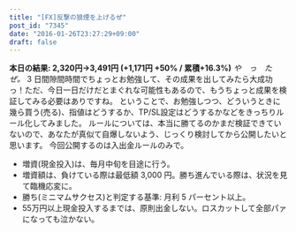 ```yaml
---
title: "[FX]反撃の狼煙を上げるぜ"
post_id: "7345"
date: "2016-01-26T23:27:29+09:00"
draft: false
---
```



**本日の結果: 2,320円→3,491円 (+1,171円 +50% / 累積+16.3%)** _や　っ　た　ぜ。_ 3 日間隙間時間でちょっとお勉強して、その成果を出してみたら大成功っ！ただ、今日一日だけだとまぐれな可能性もあるので、もうちょっと成果を検証してみる必要はありですね。  ということで、お勉強しつつ、どういうときに幾ら買う(売る)、指値はどうするか、TP/SL設定はどうするかなどをきっちりルール化してみました。 ルールについては、本当に勝てるのかまだ検証できていないので、あなたが真似て自爆しないよう、じっくり検討してから公開したいと思います。 今回公開するのは入出金ルールのみで。

  * 増資(現金投入)は、毎月中旬を目途に行う。
  * 増資額は、負けている際は最低額 3,000 円。勝ち進んでいる際は、状況を見て臨機応変に。
  * 勝ち(ミニマムサクセス)と判定する基準: 月利 5 パーセント以上。
  * 55万円以上現金投入するまでは、原則出金しない。ロスカットして全部パァになっても泣かない。
